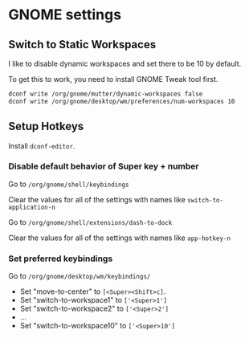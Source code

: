 # GNOME settings

## Switch to Static Workspaces

I like to disable dynamic workspaces and set there to be 10 by default.

To get this to work, you need to install GNOME Tweak tool first.
```sh
dconf write /org/gnome/mutter/dynamic-workspaces false
dconf write /org/gnome/desktop/wm/preferences/num-workspaces 10
```

## Setup Hotkeys

Install `dconf-editor`.

### Disable default behavior of Super key + number

Go to `/org/gnome/shell/keybindings`

Clear the values for all of the settings with names like `switch-to-application-n`

Go to `/org/gnome/shell/extensions/dash-to-dock`

Clear the values for all of the settings with names like `app-hotkey-n`

### Set preferred keybindings

Go to `/org/gnome/desktop/wm/keybindings/`

- Set "move-to-center" to `[<Super><Shift>c]`.
- Set "switch-to-workspace1" to `['<Super>1']`
- Set "switch-to-workspace2" to `['<Super>2']`
- ...
- Set "switch-to-workspace10" to `['<Super>10']`

